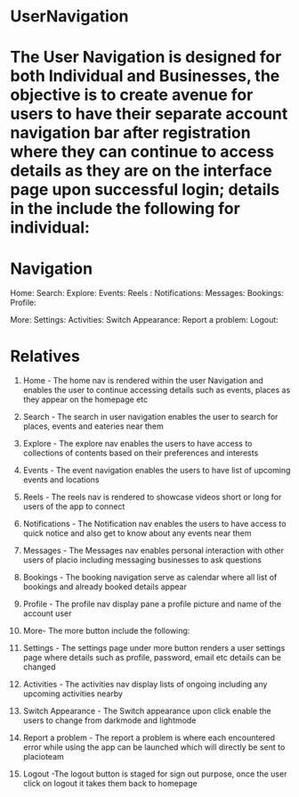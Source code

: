 # UserNavigation

# The User Navigation is designed for both Individual and Businesses, the objective is to create avenue for users to have their separate account navigation bar after registration where they can continue to access details as they are on the interface page upon successful login; details in the  include the following for individual:


# Navigation
Home: 
Search:
Explore:
Events:
Reels :
Notifications:
Messages:
Bookings:
Profile:

More: 
Settings:
Activities:
Switch Appearance:
Report a problem:
Logout:

# Relatives


1. Home - The home nav is rendered within the user Navigation and enables the user to continue accessing details such as events, places as they appear on the homepage etc

2. Search - The search in user navigation enables the user to search for places, events and eateries near them

3. Explore - The explore nav enables the users to have access to collections of contents based on their preferences and interests

4. Events - The event navigation enables the users to have list of upcoming events and locations

5. Reels - The reels nav is rendered to showcase videos short or long for users of the app to connect

6. Notifications - The Notification nav enables the users to have access to quick notice and also get to know about any events near them

7. Messages - The Messages nav enables personal interaction with other users of placio including messaging businesses to ask questions

8. Bookings - The booking navigation serve as calendar where all list of bookings and already booked details appear

9. Profile - The profile nav display pane a profile picture and name of the account user 

10. More- The more button include the following:

11. Settings - The settings page under more button renders a user settings page where details such as profile, password, email etc details can be changed

12. Activities - The activities nav display lists of ongoing including any upcoming activities nearby

13. Switch Appearance - The Switch appearance upon click enable the users to change from darkmode and lightmode

14. Report a problem - The report a problem is where each encountered error while using the app can be launched which will directly be sent to placioteam

15. Logout -The logout button is staged for sign out purpose, once the user click on logout it takes them back to homepage


